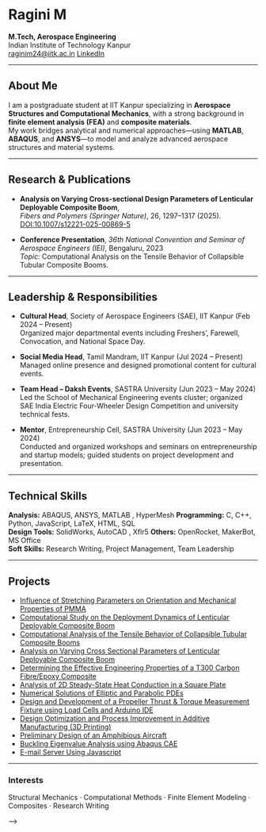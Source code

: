 # Ragini M
**M.Tech, Aerospace Engineering**  
Indian Institute of Technology Kanpur  
raginim24@iitk.ac.in 
[LinkedIn](https://www.linkedin.com/in/ragini-m-aero)

---

## About Me
I am a postgraduate student at IIT Kanpur specializing in **Aerospace Structures and Computational Mechanics**, with a strong background in **finite element analysis (FEA)** and **composite materials**.  
My work bridges analytical and numerical approaches—using **MATLAB**, **ABAQUS**, and **ANSYS**—to model and analyze advanced aerospace structures and material systems.

---

## Research & Publications
- **Analysis on Varying Cross-sectional Design Parameters of Lenticular Deployable Composite Boom**,  
  *Fibers and Polymers (Springer Nature)*, 26, 1297–1317 (2025).  
  [DOI:10.1007/s12221-025-00869-5](https://doi.org/10.1007/s12221-025-00869-5)

- **Conference Presentation**, *36th National Convention and Seminar of Aerospace Engineers (IEI)*, Bengaluru, 2023  
  *Topic:* Computational Analysis on the Tensile Behavior of Collapsible Tubular Composite Booms.

---

## Leadership & Responsibilities

- **Cultural Head**, Society of Aerospace Engineers (SAE), IIT Kanpur (Feb 2024 – Present)  
  Organized major departmental events including Freshers’, Farewell, Convocation, and National Space Day.  

- **Social Media Head**, Tamil Mandram, IIT Kanpur (Jul 2024 – Present)  
  Managed online presence and designed promotional content for cultural events.  

- **Team Head – Daksh Events**, SASTRA University (Jun 2023 – May 2024)  
  Led the School of Mechanical Engineering events cluster; organized SAE India Electric Four-Wheeler Design Competition and university technical fests.  

- **Mentor**, Entrepreneurship Cell, SASTRA University (Jun 2023 – May 2024)  
  Conducted and organized workshops and seminars on entrepreneurship and startup models; guided students on project development and presentation.  

---

## Technical Skills
**Analysis:** ABAQUS, ANSYS, MATLAB , HyperMesh
**Programming:** C, C++, Python, JavaScript, LaTeX, HTML, SQL  
**Design Tools:** SolidWorks, AutoCAD , Xflr5
**Others:** OpenRocket, MakerBot, MS Office  
**Soft Skills:** Research Writing, Project Management, Team Leadership

---

## Projects
- [Influence of Stretching Parameters on Orientation and Mechanical Properties of PMMA](https://github.com/ragini-m-2002/Influence-of-Stretching-Parameters-on-Orientation-and-Mechanical-Properties-of-PMMA)  
- [Computational Study on the Deployment Dynamics of Lenticular Deployable Composite Boom](https://github.com/ragini-m-2002/Computational-Study-on-the-Deployment-Dynamics-of-Lenticular-Deployable-Composite-Boom)  
- [Computational Analysis of the Tensile Behavior of Collapsible Tubular Composite Booms](https://github.com/ragini-m-2002/Computational-Analysis-of-the-Tensile-Behavior-of-Collapsible-Tubular-Composite-Booms)  
- [Analysis on Varying Cross Sectional Parameters of Lenticular Deployable Composite Boom](https://github.com/ragini-m-2002/Analysis-on-Varying-Cross-Sectional-Parameters-of-Lenticular-Deployable-Composite-Boom)  
- [Determining the Effective Engineering Properties of a T300 Carbon Fibre/Epoxy Composite](https://github.com/ragini-m-2002/Determining-the-Effective-Engineering-Properties-of-a-T300-Carbon-Fibre-Epoxy-Composite)  
- [Analysis of 2D Steady-State Heat Conduction in a Square Plate](https://github.com/ragini-m-2002/Analysis-of-2D-Steady-State-Heat-Conduction-in-a-Square-Plate)  
- [Numerical Solutions of Elliptic and Parabolic PDEs](https://github.com/ragini-m-2002/Numerical-Solutions-of-Elliptic-and-Parabolic-PDEs)  
- [Design and Development of a Propeller Thrust & Torque Measurement Fixture using Load Cells and Arduino IDE](https://github.com/ragini-m-2002/Design-and-Development-of-a-Propeller-Thrust-Torque-Measurement-Fixture-using-Load-Cells-Arduino-IDE)  
- [Design Optimization and Process Improvement in Additive Manufacturing (3D Printing)](https://github.com/ragini-m-2002/Design-Optimization-and-Process-Improvement-in-Additive-Manufacturing-3D-Printing-)  
- [Preliminary Design of an Amphibious Aircraft](https://github.com/ragini-m-2002/Preliminary-Design-of-an-Amphibious-Aircraft-)  
- [Buckling Eigenvalue Analysis using Abaqus CAE](https://github.com/ragini-m-2002/Buckling-Eigenvalue-Analysis-using-Abaqus-CAE)  
- [E-mail Server Using Javascript](https://github.com/ragini-m-2002/E-Mail-Server_Javascript) 

---

### Interests
Structural Mechanics · Computational Methods · Finite Element Modeling · Composites · Research Writing


-->
